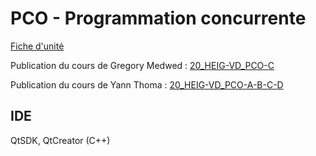 # PCO - Programmation concurrente

[Fiche d'unité](Fiche_unite_PCO_2014.pdf)

Publication du cours de Gregory Medwed : [20_HEIG-VD_PCO-C](https://cyberlearn.hes-so.ch/course/view.php?id=14865)

Publication du cours de Yann Thoma : [20_HEIG-VD_PCO-A-B-C-D](https://cyberlearn.hes-so.ch/course/view.php?id=14862)

## IDE
QtSDK, QtCreator
(C++)

